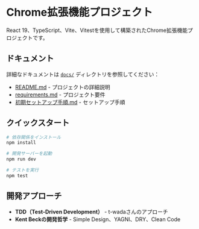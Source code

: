 # Chrome拡張機能プロジェクト

React 19、TypeScript、Vite、Vitestを使用して構築されたChrome拡張機能プロジェクトです。

## ドキュメント

詳細なドキュメントは [`docs/`](./docs/) ディレクトリを参照してください：

- [README.md](./docs/README.md) - プロジェクトの詳細説明
- [requirements.md](./docs/requirements.md) - プロジェクト要件
- [初期セットアップ手順.md](./docs/初期セットアップ手順.md) - セットアップ手順

## クイックスタート

```bash
# 依存関係をインストール
npm install

# 開発サーバーを起動
npm run dev

# テストを実行
npm test
```

## 開発アプローチ

- **TDD（Test-Driven Development）** - t-wadaさんのアプローチ
- **Kent Beckの開発哲学** - Simple Design、YAGNI、DRY、Clean Code 